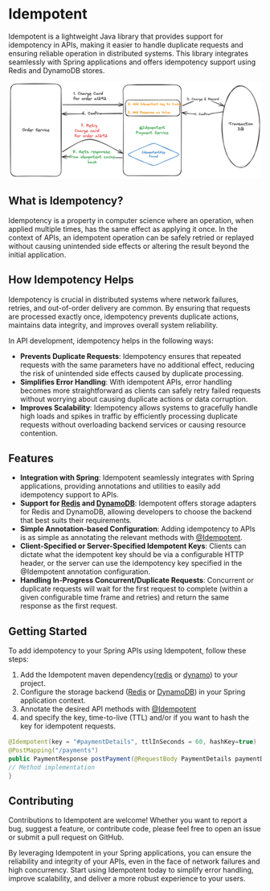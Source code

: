 # Idempotent

Idempotent is a lightweight Java library that provides support for idempotency in APIs, making it easier to handle duplicate
requests and ensuring reliable operation in distributed systems. This library integrates seamlessly with Spring applications
and offers idempotency support using Redis and DynamoDB stores.

<img src="./idempotent.png" alt="Idempotent">


## What is Idempotency?
Idempotency is a property in computer science where an operation, when applied multiple times, has the same effect as
applying it once. In the context of APIs, an idempotent operation can be safely retried or replayed without causing
unintended side effects or altering the result beyond the initial application.

## How Idempotency Helps
Idempotency is crucial in distributed systems where network failures, retries, and out-of-order delivery are common.
By ensuring that requests are processed exactly once, idempotency prevents duplicate actions, maintains data integrity,
and improves overall system reliability.

In API development, idempotency helps in the following ways:

* **Prevents Duplicate Requests**: Idempotency ensures that repeated requests with the same parameters have no additional effect,
		reducing the risk of unintended side effects caused by duplicate processing.
* **Simplifies Error Handling**: With idempotent APIs, error handling becomes more straightforward as clients can safely retry
		failed requests without worrying about causing duplicate actions or data corruption.
* **Improves Scalability**: Idempotency allows systems to gracefully handle high loads and spikes in traffic by efficiently
		processing duplicate requests without overloading backend services or causing resource contention.

## Features
* **Integration with Spring**: Idempotent seamlessly integrates with Spring applications, providing annotations and utilities to
		easily add idempotency support to APIs.
* **Support for [Redis](idempotent-redis/README.md) and [DynamoDB](idempotent-dynamo/README.md)**: Idempotent offers storage
		adapters for Redis and DynamoDB, allowing developers to choose the backend that best suits their requirements.
* **Simple Annotation-based Configuration**: Adding idempotency to APIs is as simple as annotating the relevant methods
		with [@Idempotent](idempotent-core/src/main/java/io/github/arun0009/idempotent/core/annotation/Idempotent.java).
* **Client-Specified or Server-Specified Idempotent Keys**: Clients can dictate what the idempotent key should be via a 
    configurable HTTP header, or the server can use the idempotency key specified in the @Idempotent annotation configuration.
* **Handling In-Progress Concurrent/Duplicate Requests**: Concurrent or duplicate requests will wait for the first request 
    to complete (within a given configurable time frame and retries) and return the same response as the first request.

## Getting Started

To add idempotency to your Spring APIs using Idempotent, follow these steps:

1. Add the Idempotent maven dependency([redis](https://central.sonatype.com/artifact/io.github.arun0009/idempotent-redis)
	or [dynamo](https://central.sonatype.com/artifact/io.github.arun0009/idempotent-dynamo)) to your project.
2. Configure the storage backend ([Redis](idempotent-redis/README.md) or [DynamoDB](idempotent-dynamo/README.md)) in your Spring application context.
3. Annotate the desired API methods with [@Idempotent](idempotent-core/src/main/java/io/github/arun0009/idempotent/core/annotation/Idempotent.java)
4. and specify the key, time-to-live (TTL) and/or if you want to hash the key for idempotent requests.
```java
@Idempotent(key = "#paymentDetails", ttlInSeconds = 60, hashKey=true)
@PostMapping("/payments")
public PaymentResponse postPayment(@RequestBody PaymentDetails paymentDetails) {
// Method implementation
}
```
## Contributing
Contributions to Idempotent are welcome! Whether you want to report a bug, suggest a feature, or contribute code, please feel free
to open an issue or submit a pull request on GitHub.

By leveraging Idempotent in your Spring applications, you can ensure the reliability and integrity of your APIs, even in the face of
network failures and high concurrency. Start using Idempotent today to simplify error handling, improve scalability, and deliver a
more robust experience to your users.

